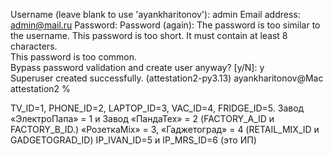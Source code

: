 Username (leave blank to use 'ayankharitonov'): admin
Email address: admin@mail.ru
Password: 
Password (again): 
The password is too similar to the username.
This password is too short. It must contain at least 8 characters.                                                                                                               
This password is too common.                                                                                                                                                     
Bypass password validation and create user anyway? [y/N]: y                                                                                                                      
Superuser created successfully.
(attestation2-py3.13) ayankharitonov@Mac attestation2 % 


TV_ID=1, PHONE_ID=2, LAPTOP_ID=3, VAC_ID=4, FRIDGE_ID=5.
Завод «ЭлектроПапа» = 1 и Завод «ПандаТех» = 2 (FACTORY_A_ID и FACTORY_B_ID.)
«РозеткаMix» = 3, «Гаджетоград» = 4 (RETAIL_MIX_ID и GADGETOGRAD_ID)
IP_IVAN_ID=5 и IP_MRS_ID=6 (это ИП)

